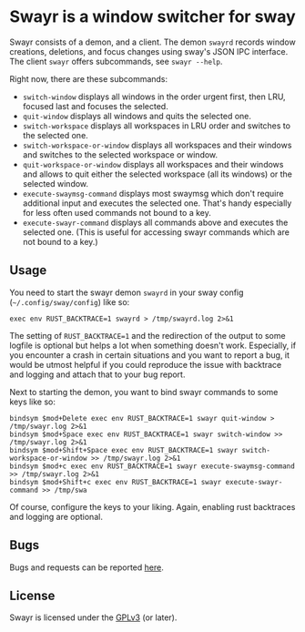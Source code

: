 # Swayr is a window switcher for sway

Swayr consists of a demon, and a client.  The demon `swayrd` records window
creations, deletions, and focus changes using sway's JSON IPC interface.  The
client `swayr` offers subcommands, see `swayr --help`.

Right now, there are these subcommands:
* `switch-window` displays all windows in the order urgent first, then LRU,
  focused last and focuses the selected.
* `quit-window` displays all windows and quits the selected one.
* `switch-workspace` displays all workspaces in LRU order and switches to the
  selected one.
* `switch-workspace-or-window` displays all workspaces and their windows and
   switches to the selected workspace or window.
* `quit-workspace-or-window` displays all workspaces and their windows and
  allows to quit either the selected workspace (all its windows) or the
  selected window.
* `execute-swaymsg-command` displays most swaymsg which don't require
  additional input and executes the selected one.  That's handy especially for
  less often used commands not bound to a key.
* `execute-swayr-command` displays all commands above and executes the selected
  one.  (This is useful for accessing swayr commands which are not bound to a
  key.)

## Usage

You need to start the swayr demon `swayrd` in your sway config
(`~/.config/sway/config`) like so:

```
exec env RUST_BACKTRACE=1 swayrd > /tmp/swayrd.log 2>&1
```

The setting of `RUST_BACKTRACE=1` and the redirection of the output to some
logfile is optional but helps a lot when something doesn't work.  Especially,
if you encounter a crash in certain situations and you want to report a bug, it
would be utmost helpful if you could reproduce the issue with backtrace and
logging and attach that to your bug report.

Next to starting the demon, you want to bind swayr commands to some keys like
so:

```
bindsym $mod+Delete exec env RUST_BACKTRACE=1 swayr quit-window > /tmp/swayr.log 2>&1
bindsym $mod+Space exec env RUST_BACKTRACE=1 swayr switch-window >> /tmp/swayr.log 2>&1
bindsym $mod+Shift+Space exec env RUST_BACKTRACE=1 swayr switch-workspace-or-window >> /tmp/swayr.log 2>&1
bindsym $mod+c exec env RUST_BACKTRACE=1 swayr execute-swaymsg-command >> /tmp/swayr.log 2>&1
bindsym $mod+Shift+c exec env RUST_BACKTRACE=1 swayr execute-swayr-command >> /tmp/swa
```

Of course, configure the keys to your liking.  Again, enabling rust backtraces
and logging are optional.

## Bugs

Bugs and requests can be reported [here](https://todo.sr.ht/~tsdh/swayr).

## License

Swayr is licensed under the
[GPLv3](https://www.gnu.org/licenses/gpl-3.0.en.html) (or later).
